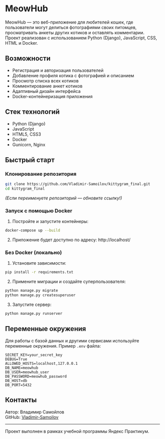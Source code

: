 # MeowHub

MeowHub — это веб-приложение для любителей кошек, где пользователи могут делиться фотографиями своих питомцев, просматривать анкеты других котиков и оставлять комментарии. Проект реализован с использованием Python (Django), JavaScript, CSS, HTML и Docker.

## Возможности

- Регистрация и авторизация пользователей
- Добавление профиля котика с фотографией и описанием
- Просмотр списка всех котиков
- Комментирование анкет котиков
- Адаптивный дизайн интерфейса
- Docker-контейнеризация приложения

## Стек технологий

- Python (Django)
- JavaScript
- HTML5, CSS3
- Docker
- Gunicorn, Nginx

## Быстрый старт

### Клонирование репозитория

```bash
git clone https://github.com/Vladimir-Samoilov/kittygram_final.git
cd kittygram_final
```

*(Если переименуете репозиторий — обновите ссылку!)*

### Запуск с помощью Docker

1. Постройте и запустите контейнеры:

```bash
docker-compose up --build
```

2. Приложение будет доступно по адресу: http://localhost/

### Без Docker (локально)

1. Установите зависимости:

```bash
pip install -r requirements.txt
```

2. Примените миграции и создайте суперпользователя:

```bash
python manage.py migrate
python manage.py createsuperuser
```

3. Запустите сервер:

```bash
python manage.py runserver
```

## Переменные окружения

Для работы с базой данных и другими сервисами используйте переменные окружения. Пример `.env` файла:

```
SECRET_KEY=your_secret_key
DEBUG=True
ALLOWED_HOSTS=localhost,127.0.0.1
DB_NAME=meowhub
DB_USER=meowhub_user
DB_PASSWORD=meowhub_password
DB_HOST=db
DB_PORT=5432
```

## Контакты

Автор: Владимир Самойлов  
GitHub: [Vladimir-Samoilov](https://github.com/Vladimir-Samoilov)

---

Проект выполнен в рамках учебной программы Яндекс Практикум.
